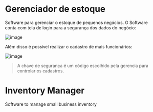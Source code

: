 # Gerenciador de estoque 
Software para gerenciar o estoque de pequenos negócios. O Software conta com tela de login para a segurança dos dados do negócio:

![image](https://user-images.githubusercontent.com/48841448/86315499-adcaea80-bc00-11ea-9d55-373f2814f704.png)

Além disso é possível realizar o cadastro de mais funcionários:

![image](https://user-images.githubusercontent.com/48841448/86315800-87f21580-bc01-11ea-8f10-b2111405770d.png)

> A chave de segurança é um código escolhido pela gerencia para controlar os cadastros.





# Inventory Manager
Software to manage small business inventory
